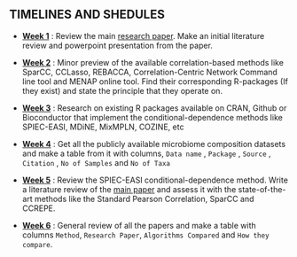 
**TIMELINES AND SHEDULES** 
---

- **[Week 1](https://github.com/EngineerDanny/microbe-network-research/tree/main/Fall-2022/week-1)**  : Review the main [research paper](https://doi.org/10.1016/j.csbj.2021.05.001). Make an initial literature review and powerpoint presentation from the paper.

- **[Week 2](https://github.com/EngineerDanny/microbe-network-research/tree/main/Fall-2022/week-2)**  : Minor preview of the available correlation-based methods like SparCC, CCLasso, REBACCA, Correlation-Centric Network Command line tool and MENAP online tool. Find their corresponding R-packages (If they exist) and state the principle that they operate on.   

- **[Week 3](https://github.com/EngineerDanny/microbe-network-research/tree/main/Fall-2022/week-3)**  : Research on existing R packages available on CRAN, Github or Bioconductor that implement the conditional-dependence methods like SPIEC-EASI, MDiNE, MixMPLN, COZINE, etc

- **[Week 4](https://github.com/EngineerDanny/microbe-network-research/tree/main/Fall-2022/week-4)**  : Get all the publicly available microbiome composition datasets and make a table from it with columns, `Data name` , `Package` , `Source` , `Citation` , `No of Samples` and `No of Taxa`

- **[Week 5](https://github.com/EngineerDanny/microbe-network-research/tree/main/Fall-2022/week-5)**  : Review the SPIEC-EASI conditional-dependence method. Write a literature review of the [main paper](https://journals.plos.org/ploscompbiol/article?id=10.1371/journal.pcbi.1004226) and assess it with the state-of-the-art methods like the Standard Pearson Correlation, SparCC and CCREPE.

- **[Week 6](https://github.com/EngineerDanny/microbe-network-research/tree/main/Fall-2022/week-6)**  : General review of all the papers and make a table with columns `Method`, `Research Paper`, `Algorithms Compared` and `How they compare`.


